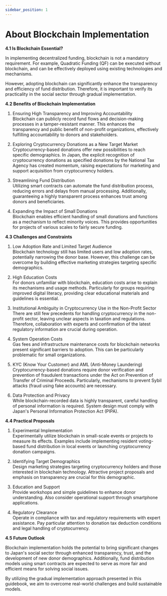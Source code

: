 ```yaml
---
sidebar_position: 1
---
```


# About Blockchain Implementation

**4.1 Is Blockchain Essential?**

In implementing decentralized funding, blockchain is not a mandatory requirement. For example, Quadratic Funding (QF) can be executed without blockchain, and can be effectively deployed using existing technologies and mechanisms.

However, adopting blockchain can significantly enhance the transparency and efficiency of fund distribution. Therefore, it is important to verify its practicality in the social sector through gradual implementation.

**4.2 Benefits of Blockchain Implementation**

1. Ensuring High Transparency and Improving Accountability\
   Blockchain can publicly record fund flows and decision-making processes in a tamper-resistant manner. This enhances the transparency and public benefit of non-profit organizations, effectively fulfilling accountability to donors and stakeholders.

2. Exploring Cryptocurrency Donations as a New Target Market\
   Cryptocurrency-based donations offer new possibilities to reach specific demographics. In Japan, the explicit recognition of cryptocurrency donations as specified donations by the National Tax Agency has created momentum, raising expectations for marketing and support acquisition from cryptocurrency holders.

3. Streamlining Fund Distribution\
   Utilizing smart contracts can automate the fund distribution process, reducing errors and delays from manual processing. Additionally, guaranteeing a highly transparent process enhances trust among donors and beneficiaries.

4. Expanding the Impact of Small Donations\
   Blockchain enables efficient handling of small donations and functions as a mechanism to reflect minority voices. This provides opportunities for projects of various scales to fairly secure funding.

**4.3 Challenges and Constraints**

1. Low Adoption Rate and Limited Target Audience\
   Blockchain technology still has limited users and low adoption rates, potentially narrowing the donor base. However, this challenge can be overcome by building effective marketing strategies targeting specific demographics.

2. High Education Costs\
   For donors unfamiliar with blockchain, education costs arise to explain its mechanisms and usage methods. Particularly for groups requiring improved digital literacy, providing clear educational materials and guidelines is essential.

3. Institutional Ambiguity in Cryptocurrency Use in the Non-Profit Sector\
   There are still few precedents for handling cryptocurrency in the non-profit sector, leaving unclear aspects in taxation and regulations. Therefore, collaboration with experts and confirmation of the latest regulatory information are crucial during operation.

4. System Operation Costs\
   Gas fees and infrastructure maintenance costs for blockchain networks present significant barriers to adoption. This can be particularly problematic for small organizations.

5. KYC (Know Your Customer) and AML (Anti-Money Laundering)\
   Cryptocurrency-based donations require donor verification and prevention of fraudulent transactions under the Act on Prevention of Transfer of Criminal Proceeds. Particularly, mechanisms to prevent Sybil attacks (fraud using fake accounts) are necessary.

6. Data Protection and Privacy\
   While blockchain-recorded data is highly transparent, careful handling of personal information is required. System design must comply with Japan's Personal Information Protection Act (PIPA).

**4.4 Practical Proposals**

1. Experimental Implementation\
   Experimentally utilize blockchain in small-scale events or projects to measure its effects. Examples include implementing resident voting-based fund distribution in local events or launching cryptocurrency donation campaigns.

2. Identifying Target Demographics\
   Design marketing strategies targeting cryptocurrency holders and those interested in blockchain technology. Attractive project proposals and emphasis on transparency are crucial for this demographic.

3. Education and Support\
   Provide workshops and simple guidelines to enhance donor understanding. Also consider operational support through smartphone applications.

4. Regulatory Clearance\
   Operate in compliance with tax and regulatory requirements with expert assistance. Pay particular attention to donation tax deduction conditions and legal handling of cryptocurrency.

**4.5 Future Outlook**

Blockchain implementation holds the potential to bring significant changes to Japan's social sector through enhanced transparency, trust, and the development of new donor demographics. Additionally, fund distribution models using smart contracts are expected to serve as more fair and efficient means for solving social issues.

By utilizing the gradual implementation approach presented in this guidebook, we aim to overcome real-world challenges and build sustainable models. 
